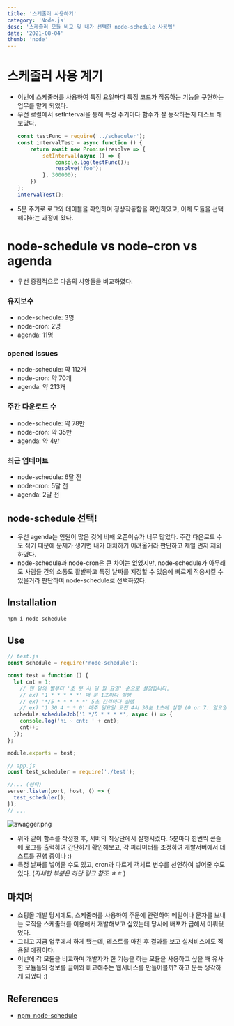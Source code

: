 ```yaml
---
title: '스케줄러 사용하기'
category: 'Node.js'
desc: '스케줄러 모듈 비교 및 내가 선택한 node-schedule 사용법'
date: '2021-08-04'
thumb: 'node'
---
```


# 스케줄러 사용 계기
- 이번에 스케줄러를 사용하여 특정 요일마다 특정 코드가 작동하는 기능을 구현하는 업무를 맡게 되었다.
- 우선 로컬에서 setInterval을 통해 특정 주기마다 함수가 잘 동작하는지 테스트 해보았다.
   ``` javascript
   const testFunc = require('../scheduler');
   const intervalTest = async function () {
       return await new Promise(resolve => {
           setInterval(async () => {
               console.log(testFunc());
               resolve('foo');
           }, 300000);
       })
   };
   intervalTest();
   ```
- 5분 주기로 로그와 테이블을 확인하며 정상작동함을 확인하였고, 이제 모듈을 선택해야하는 과정에 왔다.

# node-schedule vs node-cron vs agenda
- 우선 중점적으로 다음의 사항들을 비교하였다.

### 유지보수
- node-schedule: 3명
- node-cron: 2명
- agenda: 11명
### opened issues
- node-schedule: 약 112개
- node-cron: 약 70개
- agenda: 약 213개
### 주간 다운로드 수 
- node-schedule: 약 78만
- node-cron: 약 35만
- agenda: 약 4만
### 최근 업데이트
- node-schedule: 6달 전
- node-cron: 5달 전
- agenda: 2달 전

## node-schedule 선택!
- 우선 agenda는 인원이 많은 것에 비해 오픈이슈가 너무 많았다. 주간 다운로드 수도 적기 때문에 문제가 생기면 내가 대처하기 어려울거라 판단하고 제일 먼저 제외하였다.
- node-schedule과 node-cron은 큰 차이는 없었지만, node-schedule가 아무래도 사람들 간의 소통도 활발하고 특정 날짜를 지정할 수 있음에 빠르게 적용시킬 수 있을거라 판단하여 node-schedule로 선택하였다.

## Installation
``` javascript
npm i node-schedule
```

## Use
``` javascript
// test.js
const schedule = require('node-schedule');

const test = function () {
  let cnt = 1;
    // 맨 앞의 별부터 '초 분 시 일 월 요일' 순으로 설정합니다.
    // ex) '1 * * * * *' 매 분 1초마다 실행
    // ex) '*/5 * * * * *' 5초 간격마다 실행
    // ex) '1 30 4 * * 0' 매주 일요일 오전 4시 30분 1초에 실행 (0 or 7: 일요일을 뜻합니다.)
  schedule.scheduleJob('1 */5 * * * *', async () => {
    console.log('hi ~ cnt: ' + cnt);
    cnt++;
  });
};

module.exports = test;

// app.js
const test_scheduler = require('./test');

//... (생략)
server.listen(port, host, () => {
  test_scheduler();
});
// ...
```

![swagger.png](https://raw.githubusercontent.com/woolarinet/blog_content/main/images/Node.js/scheduler/1.png)

- 위와 같이 함수를 작성한 후, 서버의 최상단에서 실행시켰다. 5분마다 한번씩 콘솔에 로그를 출력하여 간단하게 확인해보고, 각 파라미터를 조정하여 개발서버에서 테스트를 진행 중이다 :)
- 특정 날짜를 넣어줄 수도 있고, cron과 다르게 객체로 변수를 선언하여 넣어줄 수도 있다. (*자세한 부분은 하단 링크 참조 ㅎㅎ* )

## 마치며
- 쇼핑몰 개발 당시에도, 스케줄러를 사용하여 주문에 관련하여 메일이나 문자를 보내는 로직을 스케줄러를 이용해서 개발해보고 싶었는데 당시에 배포가 급해서 미뤄뒀었다.
- 그리고 지금 업무에서 하게 됐는데, 테스트를 마친 후 결과를 보고 실서비스에도 적용될 예정이다.
- 이번에 각 모듈을 비교하며 개발자가 한 기능을 하는 모듈을 사용하고 싶을 때 유사한 모듈들의 정보를 끌어와 비교해주는 웹서비스를 만들어볼까? 하고 문득 생각하게 되었다 :)

## References
- [npm_node-schedule]

[npm_node-schedule]: https://www.npmjs.com/package/node-schedule
